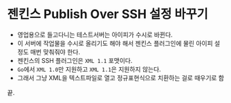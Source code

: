 # 젠킨스 Publish Over SSH 설정 바꾸기

* 영업용으로 들고다니는 테스트서버는 아이피가 수시로 바뀐다.
* 이 서버에 작업물을 수시로 올리기도 해야 해서 젠킨스 플러그인에 물린 아이피 설정도 매번 맞춰줘야 한다.
* 젠킨스의 SSH 플러그인은 `XML 1.1` 포맷이다.
* `Go`에서 `XML 1.0`만 지원하고 `XML 1.1`은 지원하지 않는다.
* 그래서 그냥 XML을 텍스트파일로 열고 정규표현식으로 치환하는 걸로 때우기로 함

끝.
